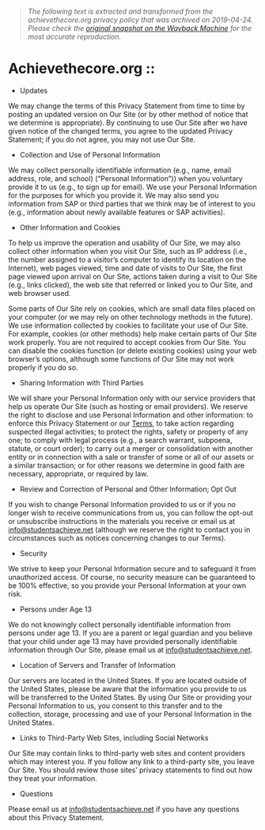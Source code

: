 > *The following text is extracted and transformed from the achievethecore.org privacy policy that was archived on 2019-04-24. Please check the [original snapshot on the Wayback Machine](https://web.archive.org/web/20190424064902id_/https%3A//achievethecore.org/privacy-policy) for the most accurate reproduction.*

# Achievethecore.org ::

  * Updates

We may change the terms of this Privacy Statement from time to time by posting an updated version on Our Site (or by other method of notice that we determine is appropriate). By continuing to use Our Site after we have given notice of the changed terms, you agree to the updated Privacy Statement; if you do not agree, you may not use Our Site. 

  * Collection and Use of Personal Information

We may collect personally identifiable information (e.g., name, email address, role, and school) (“Personal Information”)) when you voluntary provide it to us (e.g., to sign up for email). We use your Personal Information for the purposes for which you provide it. We may also send you information from SAP or third parties that we think may be of interest to you (e.g., information about newly available features or SAP activities). 

  * Other Information and Cookies

To help us improve the operation and usability of Our Site, we may also collect other information when you visit Our Site, such as IP address (i.e., the number assigned to a visitor’s computer to identify its location on the Internet), web pages viewed, time and date of visits to Our Site, the first page viewed upon arrival on Our Site, actions taken during a visit to Our Site (e.g., links clicked), the web site that referred or linked you to Our Site, and web browser used. 

Some parts of Our Site rely on cookies, which are small data files placed on your computer (or we may rely on other technology methods in the future). We use information collected by cookies to facilitate your use of Our Site. For example, cookies (or other methods) help make certain parts of Our Site work properly. You are not required to accept cookies from Our Site. You can disable the cookies function (or delete existing cookies) using your web browser’s options, although some functions of Our Site may not work properly if you do so. 

  * Sharing Information with Third Parties

We will share your Personal Information only with our service providers that help us operate Our Site (such as hosting or email providers). We reserve the right to disclose and use Personal Information and other information: to enforce this Privacy Statement or our [Terms](https://web.archive.org/terms-of-use), to take action regarding suspected illegal activities; to protect the rights, safety or property of any one; to comply with legal process (e.g., a search warrant, subpoena, statute, or court order); to carry out a merger or consolidation with another entity or in connection with a sale or transfer of some or all of our assets or a similar transaction; or for other reasons we determine in good faith are necessary, appropriate, or required by law. 

  * Review and Correction of Personal and Other Information; Opt Out

If you wish to change Personal Information provided to us or if you no longer wish to receive communications from us, you can follow the opt-out or unsubscribe instructions in the materials you receive or email us at [info@studentsachieve.net](mailto:info@studentsachieve.net) (although we reserve the right to contact you in circumstances such as notices concerning changes to our Terms). 

  * Security

We strive to keep your Personal Information secure and to safeguard it from unauthorized access. Of course, no security measure can be guaranteed to be 100% effective, so you provide your Personal Information at your own risk. 

  * Persons under Age 13

We do not knowingly collect personally identifiable information from persons under age 13. If you are a parent or legal guardian and you believe that your child under age 13 may have provided personally identifiable information through Our Site, please email us at [info@studentsachieve.net](mailto:info@studentsachieve.net). 

  * Location of Servers and Transfer of Information

Our servers are located in the United States. If you are located outside of the United States, please be aware that the information you provide to us will be transferred to the United States. By using Our Site or providing your Personal Information to us, you consent to this transfer and to the collection, storage, processing and use of your Personal Information in the United States. 

  * Links to Third-Party Web Sites, including Social Networks

Our Site may contain links to third-party web sites and content providers which may interest you. If you follow any link to a third-party site, you leave Our Site. You should review those sites’ privacy statements to find out how they treat your information. 

  * Questions

Please email us at [info@studentsachieve.net](mailto:info@studentsachieve.net) if you have any questions about this Privacy Statement. 



